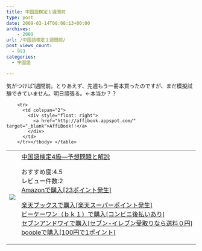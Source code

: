 ```yaml
---
title: 中国語検定１週間前
type: post
date: 2009-03-14T08:08:13+00:00
archives:
    - 2009
url: /中国語検定１週間前/
post_views_count:
  - 993
categories:
  - 中国語

---
```

気がつけば1週間前。とりあえず、先週もう一冊本買ったのですが、まだ模擬試験できていません。明日頑張る。←本当か？？

<table>
  <tr>
    <td>
      <a href="http://www.amazon.co.jp/%E4%B8%AD%E5%9B%BD%E8%AA%9E%E6%A4%9C%E5%AE%9A4%E7%B4%9A%E2%80%95%E4%BA%88%E6%83%B3%E5%95%8F%E9%A1%8C%E3%81%A8%E8%A7%A3%E8%AA%AC-%E4%B8%AD%E5%9B%BD%E8%AA%9E%E6%95%99%E8%82%B2%E6%8C%AF%E8%88%88%E5%8D%94%E4%BC%9A/dp/4411030012%3FSubscriptionId%3D1JWQWN8E4Z5TR27962G2%26tag%3Dgaeaffibook-22%26linkCode%3Dxm2%26camp%3D2025%26creative%3D165953%26creativeASIN%3D4411030012" target="_blank"><img style="border-top-style: none; border-right-style: none; border-left-style: none; border-bottom-style: none" src="https://i0.wp.com/ecx.images-amazon.com/images/I/411T1ZGQ2YL._SL160_.jpg" data-recalc-dims="1" /> </a>
    </td>
    <td>
      <a href="http://www.amazon.co.jp/%E4%B8%AD%E5%9B%BD%E8%AA%9E%E6%A4%9C%E5%AE%9A4%E7%B4%9A%E2%80%95%E4%BA%88%E6%83%B3%E5%95%8F%E9%A1%8C%E3%81%A8%E8%A7%A3%E8%AA%AC-%E4%B8%AD%E5%9B%BD%E8%AA%9E%E6%95%99%E8%82%B2%E6%8C%AF%E8%88%88%E5%8D%94%E4%BC%9A/dp/4411030012%3FSubscriptionId%3D1JWQWN8E4Z5TR27962G2%26tag%3Dgaeaffibook-22%26linkCode%3Dxm2%26camp%3D2025%26creative%3D165953%26creativeASIN%3D4411030012" target="_blank">中国語検定4級―予想問題と解説 </a></p>
      <p>
        おすすめ度:4.5<br />レビュー件数:2<br /><a href="http://www.amazon.co.jp/%E4%B8%AD%E5%9B%BD%E8%AA%9E%E6%A4%9C%E5%AE%9A4%E7%B4%9A%E2%80%95%E4%BA%88%E6%83%B3%E5%95%8F%E9%A1%8C%E3%81%A8%E8%A7%A3%E8%AA%AC-%E4%B8%AD%E5%9B%BD%E8%AA%9E%E6%95%99%E8%82%B2%E6%8C%AF%E8%88%88%E5%8D%94%E4%BC%9A/dp/4411030012%3FSubscriptionId%3D1JWQWN8E4Z5TR27962G2%26tag%3Dgaeaffibook-22%26linkCode%3Dxm2%26camp%3D2025%26creative%3D165953%26creativeASIN%3D4411030012" target="_blank">Amazonで購入[23ポイント発生] </a>
      </p>
      <p>
        <a href="http://px.a8.net/svt/ejp?a8mat=1HPMBE+5CX82+1N6+BW8O2&a8ejpredirect=http%3A%2F%2Fsearch.books.rakuten.co.jp%2Fbksearch%2Fdt%3Fg%3D001%26bisbn%3D4411030012" target="_blank">楽天ブックスで購入[楽天スーパーポイント発生]</a> <img height="1" alt="" src="https://i2.wp.com/www12.a8.net/0.gif?resize=1%2C1" width="1" border="0" data-recalc-dims="1" /><br /><a href="http://px.a8.net/svt/ejp?a8mat=1HRMFS+EEKKOI+10UY+HUKPU&a8ejpredirect=http%3A%2F%2Fwww.bk1.jp%2FkeywordSearchResult%2F%3Fkeyword%3D4411030012%26storeCd%3D1%26searchFlg%3D9%26x%3D43%26y%3D11%26partnerid%3D02a801" target="_blank">ビーケーワン（ｂｋ１）で購入[コンビニ後払いあり]</a> <img height="1" alt="" src="https://i2.wp.com/www12.a8.net/0.gif?resize=1%2C1" width="1" border="0" data-recalc-dims="1" /><br /><a href="http://click.linksynergy.com/fs-bin/statform?id=aR0TIOX*qAA&offerid=137560&bnid=1490&subid=&subid=0&kword_in=4411030012&oop=on" target="_blank">セブンアンドワイで購入[セブン-イレブン受取りなら送料０円]</a><img height="1" src="http://ad.linksynergy.com/fs-bin/show?id=aR0TIOX*qAA&bids=137560&type=5&subid=0" width="1" border="0" /><br /><a href="http://click.linksynergy.com/fs-bin/statform?id=aR0TIOX*qAA&offerid=33310&bnid=2&subid=0&ifc=4&ifr=9784411030016" target="_blank">boopleで購入[100円で1ポイント]</a></td> </tr> 
        
        <tr>
          <td colspan="2">
            <div style="float: right">
              <a href="http://affibook.appspot.com/" target="_blank">AffiBook!!</a>
            </div>
          </td>
        </tr></tbody> </table>